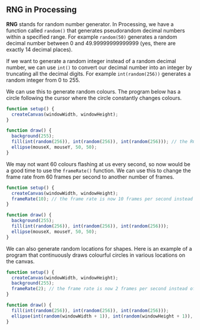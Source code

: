 ## RNG in Processing

**RNG** stands for random number generator. In Processing, we have a function called `random()` that generates pseudorandom decimal numbers within a specified range. For example `random(50)` generates a random decimal number between 0 and 49.99999999999999 (yes, there are exactly 14 decimal places).

If we want to generate a random integer instead of a random decimal number, we can use `int()` to convert our decimal number into an integer by truncating all the decimal digits. For example `int(random(256))` generates a random integer from 0 to 255.

We can use this to generate random colours. The program below has a circle following the cursor where the circle constantly changes colours.

```js
function setup() {
  createCanvas(windowWidth, windowHeight);
}

function draw() {
  background(255);
  fill(int(random(256)), int(random(256)), int(random(256))); // the RGB values are random
  ellipse(mouseX, mouseY, 50, 50);
}
```

We may not want 60 colours flashing at us every second, so now would be a good time to use the `frameRate()` function. We can use this to change the frame rate from 60 frames per second to another number of frames.

```js
function setup() {
  createCanvas(windowWidth, windowHeight);
  frameRate(10); // the frame rate is now 10 frames per second instead of 60
}

function draw() {
  background(255);
  fill(int(random(256)), int(random(256)), int(random(256)));
  ellipse(mouseX, mouseY, 50, 50);
}
```

We can also generate random locations for shapes. Here is an example of a program that continuously draws colourful circles in various locations on the canvas.

```js
function setup() {
  createCanvas(windowWidth, windowHeight);
  background(255);
  frameRate(2); // the frame rate is now 2 frames per second instead of 60
}

function draw() {
  fill(int(random(256)), int(random(256)), int(random(256)));
  ellipse(int(random(windowWidth + 1)), int(random(windowHeight + 1)), 50, 50);
}
```
